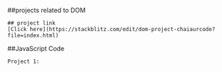 ##projects related to DOM
```
## project link
[Click here](https://stackblitz.com/edit/dom-project-chaiaurcode?file=index.html)
```
##JavaScript Code
```
Project 1:

```

